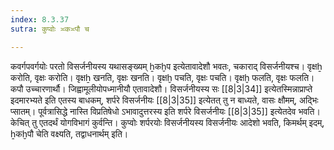 ```yaml
---
index: 8.3.37
sutra: कुप्वोः ≍क≍पौ च

---
```

कवर्गपवर्गयोः परतो विसर्जनीयस्य यथासङ्ख्यम् ẖकḫप इत्येतावादेशौ भवतः, चकाराद् विसर्जनीयश्च। वृक्षẖ करोति, वृक्षः करोति। वृक्षẖ खनति, वृक्षः खनति। वृक्षḫ पचति, वृक्षः पचति। वृक्षḫ फलति, वृक्षः फलति। कपौ उच्चारणार्थौ। जिह्वामूलीयोपध्मानीयौ एतावादेशौ। विसर्जनीयस्य सः [[8|3|34]] इत्येतस्मिन्नाप्राप्ते इदमारभ्यते इति एतस्य बाधकम्, शर्परे विसर्जनीयः [[8|3|35]] इत्येतत् तु न बाध्यते, वासः क्षौमम्, अद्भिः प्सातम्। पूर्वत्रासिद्धे नास्ति विप्रतिषेधो ऽभावादुत्तरस्य इति शर्परे विसर्जनीयः [[8|3|35]] इत्येतदेव भवति। केचित् तु एतदर्थं योगविभागं कुर्वन्ति। कुप्वोः शर्परयोः विसर्जनीयस्य विसर्जनीयः आदेशो भवति, किमर्थम् इदम्, ẖकḫपौ चेति वक्ष्यति, तद्वाधनार्थम् इति।